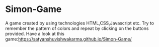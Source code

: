 # Simon-Game
A game created by using technologies HTML,CSS,Javascript etc.
Try to remember the pattern of colors and repeat by clicking on the buttons provided.
Have a look at this game:https://satyanshuvishwakarma.github.io/Simon-Game/
